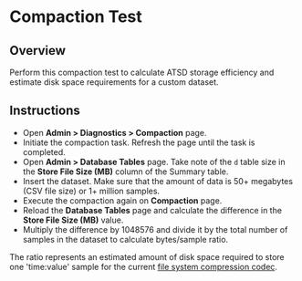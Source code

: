 # Compaction Test

## Overview

Perform this compaction test to calculate ATSD storage efficiency and estimate disk space requirements for a custom dataset. 

## Instructions

* Open **Admin > Diagnostics > Compaction** page.
* Initiate the compaction task. Refresh the page until the task is completed.
* Open **Admin > Database Tables** page. Take note of the `d` table size in the **Store File Size (MB)** column of the Summary table.
* Insert the dataset. Make sure that the amount of data is 50+ megabytes (CSV file size) or 1+ million samples.
* Execute the compaction again on **Compaction** page.
* Reload the **Database Tables** page and calculate the difference in the **Store File Size (MB)** value.
* Multiply the difference by 1048576 and divide it by the total number of samples in the dataset to calculate bytes/sample ratio.

The ratio represents an estimated amount of disk space required to store one 'time:value' sample for the current [file system compression codec](compaction.md#file-system-compression).